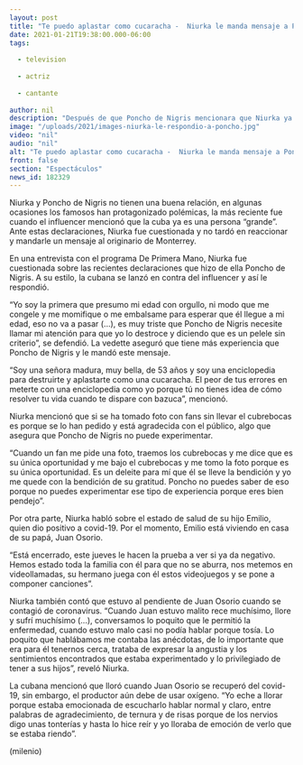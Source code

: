 ```yaml
---
layout: post
title: "Te puedo aplastar como cucaracha -  Niurka le manda mensaje a Poncho de Nigris tras polémica"
date: 2021-01-21T19:38:00.000-06:00
tags:
  
  - television
  
  - actriz
  
  - cantante
  
author: nil
description: "Después de que Poncho de Nigris mencionara que Niurka ya está grande, la cubana le respondió. "
image: "/uploads/2021/images-niurka-le-respondio-a-poncho.jpg"
video: "nil"
audio: "nil"
alt: "Te puedo aplastar como cucaracha -  Niurka le manda mensaje a Poncho de Nigris tras polémica"
front: false
section: "Espectáculos"
news_id: 182329
---
```


Niurka y Poncho de Nigris no tienen una buena relación, en algunas ocasiones los famosos han protagonizado polémicas, la más reciente fue cuando el influencer mencionó que la cuba ya es una persona “grande”. Ante estas declaraciones, Niurka fue cuestionada y no tardó en reaccionar y mandarle un mensaje al originario de Monterrey. 

En una entrevista con el programa De Primera Mano, Niurka fue cuestionada sobre las recientes declaraciones que hizo de ella Poncho de Nigris. A su estilo, la cubana se lanzó en contra del influencer y así le respondió. 

“Yo soy la primera que presumo mi edad con orgullo, ni modo que me congele y me momifique o me embalsame para esperar que él llegue a mi edad, eso no va a pasar (…), es muy triste que Poncho de Nigris necesite llamar mi atención para que yo lo destroce y diciendo que es un pelele sin criterio”, se defendió. 
La vedette aseguró que tiene más experiencia que Poncho de Nigris y le mandó este mensaje.

“Soy una señora madura, muy bella, de 53 años y soy una enciclopedia para destruirte y aplastarte como una cucaracha. El peor de tus errores en meterte con una enciclopedia como yo porque tú no tienes idea de cómo resolver tu vida cuando te dispare con bazuca”, mencionó. 

Niurka mencionó que si se ha tomado foto con fans sin llevar el cubrebocas es porque se lo han pedido y está agradecida con el público, algo que asegura que Poncho de Nigris no puede experimentar. 

“Cuando un fan me pide una foto, traemos los cubrebocas y me dice que es su única oportunidad y me bajo el cubrebocas y me tomo la foto porque es su única oportunidad. Es un deleite para mí que él se lleve la bendición y yo me quede con la bendición de su gratitud. Poncho no puedes saber de eso porque no puedes experimentar ese tipo de experiencia porque eres bien pendejo”. 

Por otra parte, Niurka habló sobre el estado de salud de su hijo Emilio, quien dio positivo a covid-19. Por el momento, Emilio está viviendo en casa de su papá, Juan Osorio. 

“Está encerrado, este jueves le hacen la prueba a ver si ya da negativo. Hemos estado toda la familia con él para que no se aburra, nos metemos en videollamadas, su hermano juega con él estos videojuegos y se pone a componer canciones”.

Niurka también contó que estuvo al pendiente de Juan Osorio cuando se contagió de coronavirus.
“Cuando Juan estuvo malito rece muchísimo, llore y sufrí muchísimo (…), conversamos lo poquito que le permitió la enfermedad, cuando estuvo malo casi no podía hablar porque tosía. Lo poquito que hablábamos me contaba las anécdotas, de lo importante que era para él tenernos cerca, trataba de expresar la angustia y los sentimientos encontrados que estaba experimentado y lo privilegiado de tener a sus hijos”, reveló Niurka. 

La cubana mencionó que lloró cuando Juan Osorio se recuperó del covid-19, sin embargo, el productor aún debe de usar oxígeno. 
“Yo eche a llorar porque estaba emocionada de escucharlo hablar normal y claro, entre palabras de agradecimiento, de ternura y de risas porque de los nervios digo unas tonterías y hasta lo hice reír y yo lloraba de emoción de verlo que se estaba riendo”. 

(milenio)